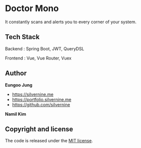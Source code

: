 # Doctor Mono
It constantly scans and alerts you to every corner of your system.

## Tech Stack
Backend : Spring Boot, JWT, QueryDSL

Frontend : Vue, Vue Router, Vuex

## Author

**Eungoo Jung**

* https://silvernine.me
* https://portfolio.silvernine.me
* https://github.com/silvernine

**Namil Kim**

## Copyright and license

The code is released under the [MIT license](LICENSE?raw=true).